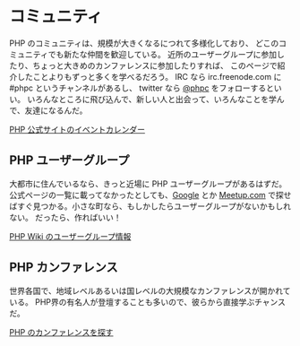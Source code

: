 # コミュニティ

PHP のコミュニティは、規模が大きくなるにつれて多様化しており、
どこのコミュニティでも新たな仲間を歓迎している。
近所のユーザーグループに参加したり、ちょっと大きめのカンファレンスに参加したりすれば、
このページで紹介したことよりもずっと多くを学べるだろう。
IRC なら irc.freenode.com に #phpc というチャンネルがあるし、
twitter なら [@phpc][phpc-twitter] をフォローするといい。
いろんなところに飛び込んで、新しい人と出会って、いろんなことを学んで、友達になるんだ。

[PHP 公式サイトのイベントカレンダー][php-calendar]

## PHP ユーザーグループ

大都市に住んでいるなら、きっと近場に PHP ユーザーグループがあるはずだ。
公式ページの一覧に載ってなかったとしても、[Google][google] とか [Meetup.com][meetup]
で探せばすぐ見つかる。小さな町なら、もしかしたらユーザーグループがないかもしれない。
だったら、作ればいい！

[PHP Wiki のユーザーグループ情報][php-wiki]

## PHP カンファレンス

世界各国で、地域レベルあるいは国レベルの大規模なカンファレンスが開かれている。
PHP界の有名人が登壇することも多いので、彼らから直接学ぶチャンスだ。

[PHP のカンファレンスを探す][php-conf]

[php-calendar]: http://www.php.net/cal.php
[google]: https://www.google.com/search?q=php+user+group+near+me
[meetup]: http://www.meetup.com/find/
[php-wiki]: https://wiki.php.net/usergroups
[php-conf]: http://php.net/conferences/index.php
[phpc-twitter]: https://twitter.com/phpc
